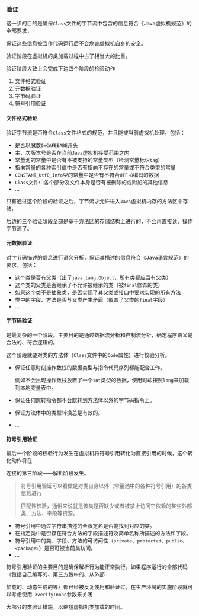 ### 验证

这一步的目的是确保`Class`文件的字节流中包含的信息符合《Java虚拟机规范》的全部要求，

保证这些信息被当作代码运行后不会危害虚拟机自身的安全。

验证阶段在虚拟机的类加载过程中占了相当大的比重。

验证阶段大致上会完成下边四个阶段的检验动作

1. 文件格式验证
2. 元数据验证
3. 字节码验证
4. 符号引用验证



#### 文件格式验证

验证字节流是否符合`Class`文件格式的规范，并且能被当前虚拟机处理。包括：

* 是否以魔数`0xCAFEBABE`开头
* 主、次版本号是否在当前`Java`虚拟机接受范围之内
* 常量池的常量中是否有不被支持的常量类型（检测常量标识`tag`）
* 指向常量的各种索引值中是否有指向不存在的常量或不符合类型的常量
* `CONSTANT_Utf8_info`型的常量中是否有不符合`UTF-8`编码的数据
* `Class`文件中各个部分及文件本身是否有被删除的或附加的其他信息
* ...

只有通过这个阶段的验证之后，字节流才允许进入`Java`虚拟机内存的方法区中存储，

后边的三个验证阶段全部是基于方法区的存储结构上进行的，不会再直接读、操作字节流了。



#### 元数据验证

对字节码描述的信息进行语义分析，保证其描述的信息符合《Java语言规范》的要求。包括：

* 这个类是否有父类（出了`java.lang.Object`，所有类都应当有父类）
* 这个类的父类是否继承了不允许被继承的类（被`final`修饰的类）
* 如果这个类不是抽象类，是否实现了其父类或接口中要求实现的所有方法
* 类中的字段、方法是否与父类产生矛盾（覆盖了父类的`final`字段）
* ...



#### 字节码验证

是最复杂的一个阶段。主要目的是通过数据流分析和控制流分析，确定程序语义是合法的、符合逻辑的。

这个阶段就要对类的方法体（`Class`文件中的`Code`属性）进行校验分析。

* 保证任意时刻操作数栈的数据类型与指令代码序列都能配合工作。

  例如不会出现操作数栈放置了一个`int`类型的数据，使用时却按照`long`来加载到本地变量表中。

* 保证任何跳转指令都不会跳转到方法体以外的字节码指令上。

* 保证方法体中的类型转换总是有效的。

* ...



#### 符号引用验证

最后一个阶段的校验行为发生在虚拟机将符号引用转化为直接引用的时候，这个转化动作将在

连接的第三阶段——解析阶段发生。

> 符号引用验证可以看做是对类自身以外（常量池中的各种符号引用）的各类信息进行
>
> 匹配性校验，通俗来说就是该类是否缺少或者被禁止访问它依赖的某些外部类、方法、字段等资源。

* 符号引用中通过字符串描述的全限定名是否能找到对应的类。
* 在指定类中是否存在符合方法的字段描述符及简单名称所描述的方法和字段。
* 符号引用中的类、字段、方法的可访问性（`private`、`protected`、`public`、`<package>`）是否可被当前类访问。
* ...

符号引用验证的主要目的是确保解析行为能正常执行。如果程序运行的全部代码（包括自己编写的、第三方包中的、从外部

加载的、动态生成的等）都已经被反复使用和验证过，在生产环境的实施阶段就可以考虑使用`-Xverify:none`参数来关闭

大部分的类验证措施，以缩短虚拟机类加载的时间。
